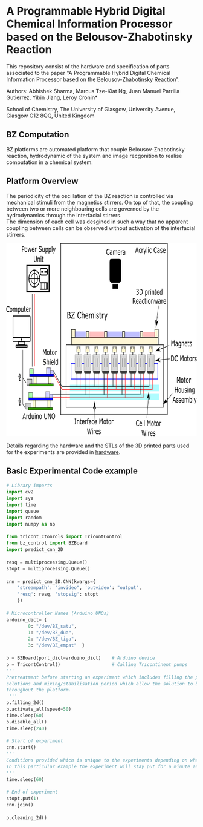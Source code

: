 # A Programmable Hybrid Digital Chemical Information Processor based on the Belousov-Zhabotinsky Reaction

This repository consist of the hardware and specification of parts associated to the paper "A Programmable Hybrid Digital Chemical Information Processor based on the Belousov-Zhabotinsky Reaction".

Authors: Abhishek Sharma, Marcus Tze-Kiat Ng, Juan Manuel Parrilla Gutierrez, Yibin Jiang, Leroy Cronin*

School of Chemistry, The University of Glasgow, University Avenue, Glasgow G12 8QQ, United Kingdom

## BZ Computation
BZ platforms are automated platform that couple Belousov-Zhabotinsky reaction, hydrodynamic of the system and image recgonition to realise computation in a chemical system.


## Platform Overview
The periodicity of the oscillation of the BZ reaction is controlled via mechanical stimuli from the magnetics stirrers. On top of that, the coupling between two or more neighbouring cells are governed by the hydrodynamics through the interfacial stirrers.<br/>
The dimension of each cell was desgined in such a way that no apparent coupling between cells can be observed without activation of the interfacial stirrers.
<p align="center">
  <img width="788" height="510" src="https://github.com/croningp/BZComputation/blob/master/media/BZ_Platform.png">

Details regarding the hardware and the STLs of the 3D printed parts used for the experiments are provided in [hardware](https://github.com/croningp/BZComputation/blob/master/hardware/hardware.md).

## Basic Experimental Code example
```python
# Library imports
import cv2
import sys
import time
import queue
import random
import numpy as np

from tricont_ctonrols import TricontControl
from bz_control import BZBoard
import predict_cnn_2D

resq = multiprocessing.Queue()
stopt = multiprocessing.Queue()

cnn = predict_cnn_2D.CNN(kwargs={
	'streampath': "invideo", 'outvideo': "output",
	'resq': resq, 'stopsig': stopt
	})

# Microcontroller Names (Arduino UNOs)
arduino_dict= {         
		0: "/dev/BZ_satu",
		1: "/dev/BZ_dua",
		2: "/dev/BZ_tiga",
		3: "/dev/BZ_empat"  }

b = BZBoard(port_dict=arduino_dict)    # Arduino device
p = TricontControl()                   # Calling Tricontinent pumps 
'''
Pretreatment before starting an experiment which includes filling the platform with the BZ
solutions and mixing/stabilisation period which allow the solution to be spread evenly 
throughout the platform.
 '''
p.filling_2d()
b.activate_all(speed=50)
time.sleep(60)
b.disable_all()
time.sleep(240)

# Start of experiment
cnn.start()
'''
Conditions provided which is unique to the experiments depending on what is required.
In this particular example the experiment will stay put for a minute and terminate the experiment.
'''
time.sleep(60)

# End of experiment
stopt.put(1)
cnn.join()
	
p.cleaning_2d()
```

